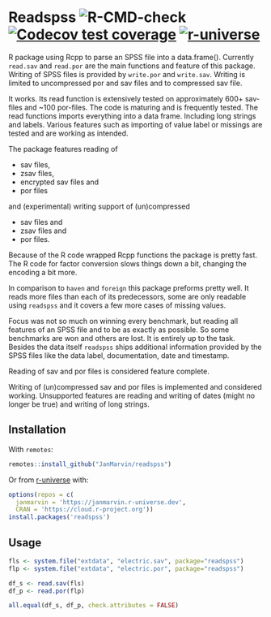 # Readspss ![R-CMD-check](https://github.com/JanMarvin/readspss/workflows/R-CMD-check/badge.svg) [![Codecov test coverage](https://codecov.io/gh/JanMarvin/readspss/branch/main/graph/badge.svg)](https://app.codecov.io/gh/JanMarvin/readspss?branch=main) [![r-universe](https://janmarvin.r-universe.dev/badges/readspss)](https://janmarvin.r-universe.dev/readspss)


R package using Rcpp to parse an SPSS file into a data.frame(). Currently 
`read.sav` and `read.por` are the main functions and feature of this package.
Writing of SPSS files is provided by `write.por` and `write.sav`. Writing is
limited to uncompressed por and sav files and to compressed sav file.

It works. Its read function is extensively tested on approximately 600+ 
sav-files and ~100 por-files. The code is maturing and is frequently tested. The
read functions imports everything into a data frame. Including long strings and
labels. Various features such as importing of value label or missings are tested
and are working as intended.

The package features reading of

* sav files,
* zsav files,
* encrypted sav files and
* por files

and (experimental) writing support of (un)compressed

* sav files and
* zsav files and
* por files.

Because of the R code wrapped Rcpp functions the package is pretty fast. The 
R code for factor conversion slows things down a bit, changing the encoding a
bit more.

In comparison to `haven` and `foreign` this package preforms pretty well. It
reads more files than each of its predecessors, some are only readable using
`readspss` and it covers a few more cases of missing values.

Focus was not so much on winning every benchmark, but reading all features of
an SPSS file and to be as exactly as possible. So some benchmarks are
won and others are lost. It is entirely up to the task. Besides the data
itself `readspss` ships additional information provided by the SPSS files like
the data label, documentation, date and timestamp.

Reading of sav and por files is considered feature complete.

Writing of (un)compressed sav and por files is implemented and considered 
working. Unsupported features are reading and writing of dates (might no
longer be true) and writing of long strings.

## Installation

With `remotes`:
```R
remotes::install_github("JanMarvin/readspss")
```

Or from [r-universe](https://r-universe.dev/) with:

``` r
options(repos = c(
  janmarvin = 'https://janmarvin.r-universe.dev',
  CRAN = 'https://cloud.r-project.org'))
install.packages('readspss')
```

## Usage

```R
fls <- system.file("extdata", "electric.sav", package="readspss")
flp <- system.file("extdata", "electric.por", package="readspss")

df_s <- read.sav(fls)
df_p <- read.por(flp)

all.equal(df_s, df_p, check.attributes = FALSE)
```

